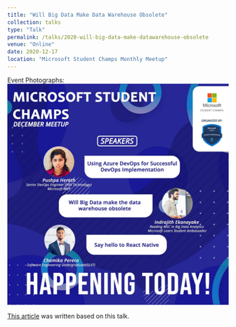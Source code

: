 ```yaml
---
title: "Will Big Data Make Data Warehouse Obsolete"
collection: talks
type: "Talk"
permalink: /talks/2020-will-big-data-make-datawarehouse-obsolete
venue: "Online"
date: 2020-12-17
location: "Microsoft Student Champs Monthly Meetup"
---
```


Event Photographs:<img src="../images/2020-will-big-data-make-datawarehouse-obsolete.jpg" alt="will-big-data-make-datawarehouse-obsolete-flyer">

[This article](https://faun.pub/will-big-data-make-the-data-warehouse-obsolete-90f0c45b14e8) was written based on this talk.
